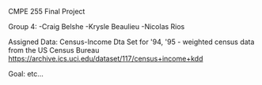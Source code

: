 CMPE 255 Final Project

Group 4:
-Craig Belshe
-Krysle Beaulieu
-Nicolas Rios

Assigned Data:
Census-Income Dta Set for '94, '95 - weighted census data from the US Census Bureau
https://archive.ics.uci.edu/dataset/117/census+income+kdd

Goal:
etc...


